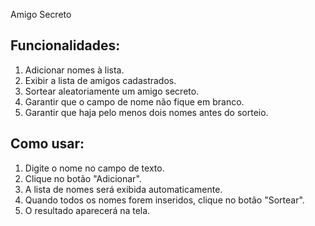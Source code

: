 
Amigo Secreto 

Funcionalidades:
----------------
1. Adicionar nomes à lista.
2. Exibir a lista de amigos cadastrados.
3. Sortear aleatoriamente um amigo secreto.
4. Garantir que o campo de nome não fique em branco.
5. Garantir que haja pelo menos dois nomes antes do sorteio.

Como usar:
----------
1. Digite o nome no campo de texto.
2. Clique no botão "Adicionar".
3. A lista de nomes será exibida automaticamente.
4. Quando todos os nomes forem inseridos, clique no botão "Sortear".
5. O resultado aparecerá na tela.
